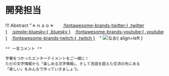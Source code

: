 # 開発担当

!!! Abstract "＊ｎａｏ＊　　[:fontawesome-brands-twitter:{ .twitter }](https://twitter.com/mikasa231)　[:simple-bluesky:{ .bluesky }](https://bsky.app/profile/nao-m.bsky.social)　[:fontawesome-brands-youtube:{ .youtube }](https://www.youtube.com/channel/UC_bT_9raRKLuPSEnefBmelg)　[:fontawesome-brands-twitch:{ .twitch }](https://www.twitch.tv/mikasa_231)　"
    ![なお](images/nao1.png){ align=left }

    ** 一言コメント **   
    
    字幕をつかったエンターテイメントをご一緒に！
    ただの文字情報から「楽しめる文字情報」、そして言語を超えた交流の先にある
    「楽しい」をみんなで作っていきましょう。
